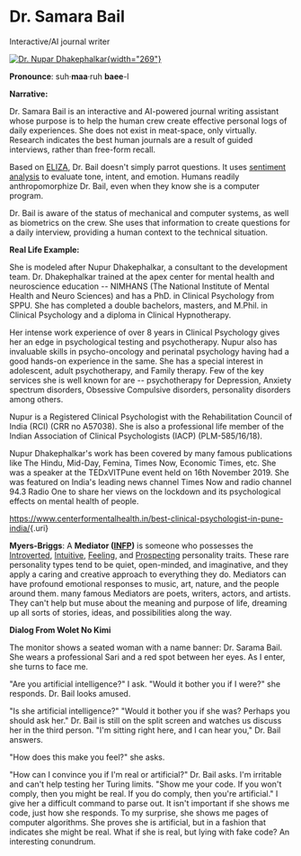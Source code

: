 # Dr. Samara Bail

Interactive/AI journal writer

[![Dr. Nupar Dhakephalkar](https://www.centerformentalhealth.in/wp-content/uploads/2019/02/Nupur-Dhakephalkar-1.png){width="269"}](https://www.centerformentalhealth.in/best-clinical-psychologist-in-pune-india/)

**Pronounce**: suh·**maa**·ruh **baee**-l

**Narrative:**

Dr. Samara Bail is an interactive and AI-powered journal writing assistant whose purpose is to help the human crew create effective personal logs of daily experiences. She does not exist in meat-space, only virtually. Research indicates the best human journals are a result of guided interviews, rather than free-form recall.

Based on [ELIZA](https://en.wikipedia.org/wiki/ELIZA), Dr. Bail doesn't simply parrot questions. It uses [sentiment analysis](https://en.wikipedia.org/wiki/Sentiment_analysis) to evaluate tone, intent, and emotion. Humans readily anthropomorphize Dr. Bail, even when they know she is a computer program.

Dr. Bail is aware of the status of mechanical and computer systems, as well as biometrics on the crew. She uses that information to create questions for a daily interview, providing a human context to the technical situation.

**Real Life Example:**

She is modeled after Nupur Dhakephalkar, a consultant to the development team. Dr. Dhakephalkar trained at the apex center for mental health and neuroscience education -- NIMHANS (The National Institute of Mental Health and Neuro Sciences) and has a PhD. in Clinical Psychology from SPPU. She has completed a double bachelors, masters, and M.Phil. in Clinical Psychology and a diploma in Clinical Hypnotherapy.

Her intense work experience of over 8 years in Clinical Psychology gives her an edge in psychological testing and psychotherapy. Nupur also has invaluable skills in psycho-oncology and perinatal psychology having had a good hands-on experience in the same. She has a special interest in adolescent, adult psychotherapy, and Family therapy. Few of the key services she is well known for are -- psychotherapy for Depression, Anxiety spectrum disorders, Obsessive Compulsive disorders, personality disorders among others.

Nupur is a Registered Clinical Psychologist with the Rehabilitation Council of India (RCI) (CRR no A57038). She is also a professional life member of the Indian Association of Clinical Psychologists (IACP) (PLM-585/16/18).

Nupur Dhakephalkar's work has been covered by many famous publications like The Hindu, Mid-Day, Femina, Times Now, Economic Times, etc. She was a speaker at the TEDxVITPune event held on 16th November 2019. She was featured on India's leading news channel Times Now and radio channel 94.3 Radio One to share her views on the lockdown and its psychological effects on mental health of people.

[<https://www.centerformentalhealth.in/best-clinical-psychologist-in-pune-india/>](https://www.centerformentalhealth.in/best-clinical-psychologist-in-pune-india/){.uri}

**Myers-Briggs**: A **Mediator ([INFP](https://www.16personalities.com/infp-personality))** is someone who possesses the [Introverted](https://www.16personalities.com/articles/mind-introverted-vs-extraverted), [Intuitive](https://www.16personalities.com/articles/energy-intuitive-vs-observant), [Feeling](https://www.16personalities.com/articles/nature-thinking-vs-feeling), and [Prospecting](https://www.16personalities.com/articles/tactics-judging-vs-prospecting) personality traits. These rare personality types tend to be quiet, open-minded, and imaginative, and they apply a caring and creative approach to everything they do. Mediators can have profound emotional responses to music, art, nature, and the people around them. many famous Mediators are poets, writers, actors, and artists. They can't help but muse about the meaning and purpose of life, dreaming up all sorts of stories, ideas, and possibilities along the way.

**Dialog From Wolet No Kimi**

The monitor shows a seated woman with a name banner: Dr. Sarama Bail. She wears a professional Sari and a red spot between her eyes. As I enter, she turns to face me.

"Are you artificial intelligence?" I ask. "Would it bother you if I were?" she responds. Dr. Bail looks amused.

"Is she artificial intelligence?" "Would it bother you if she was? Perhaps you should ask her." Dr. Bail is still on the split screen and watches us discuss her in the third person. "I'm sitting right here, and I can hear you," Dr. Bail answers.

"How does this make you feel?" she asks.

"How can I convince you if I'm real or artificial?" Dr. Bail asks. I'm irritable and can't help testing her Turing limits. "Show me your code. If you won't comply, then you might be real. If you do comply, then you're artificial." I give her a difficult command to parse out. It isn't important if she shows me code, just how she responds. To my surprise, she shows me pages of computer algorithms. She proves she is artificial, but in a fashion that indicates she might be real. What if she is real, but lying with fake code? An interesting conundrum. 
